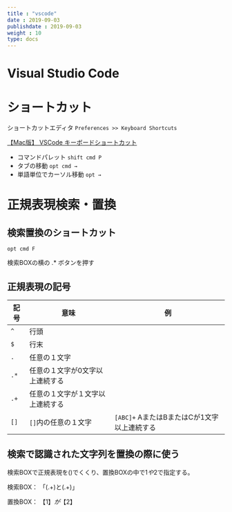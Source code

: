 ```yaml
---
title : "vscode"
date : 2019-09-03
publishdate : 2019-09-03
weight : 10
type: docs
---
```


# Visual Studio Code

# ショートカット

ショートカットエディタ `Preferences >> Keyboard Shortcuts`

[【Mac版】 VSCode キーボードショートカット](https://qiita.com/naru0504/items/99495c4482cd158ddca8)

- コマンドパレット `shift cmd P`
- タブの移動 `opt cmd →` 
- 単語単位でカーソル移動 `opt →`





# 正規表現検索・置換

## 検索置換のショートカット

`opt cmd F`

検索BOXの横の .* ボタンを押す

## 正規表現の記号

|記号|意味|例|
|---|---|---|
|`^`|行頭||
|`$`|行末||
|`.`|任意の１文字||
|`.*`|任意の１文字が0文字以上連続する||
|`.+`|任意の１文字が１文字以上連続する||
|`[]`|`[]`内の任意の１文字|`[ABC]+` AまたはBまたはCが1文字以上連続する|



## 検索で認識された文字列を置換の際に使う

検索BOXで正規表現を()でくくり、置換BOXの中で$1や$2で指定する。

検索BOX： 「(.+)と(.+)」

置換BOX： 【$1】が【$2】

